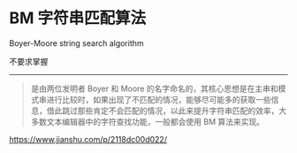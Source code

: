 # BM 字符串匹配算法
Boyer-Moore string search algorithm

不要求掌握

---

>是由两位发明者 Boyer 和 Moore 的名字命名的，其核心思想是在主串和模式串进行比较时，如果出现了不匹配的情况，能够尽可能多的获取一些信息，借此跳过那些肯定不会匹配的情况，以此来提升字符串匹配的效率，大多数文本编辑器中的字符查找功能，一般都会使用 BM 算法来实现。


https://www.jianshu.com/p/2118dc00d022/